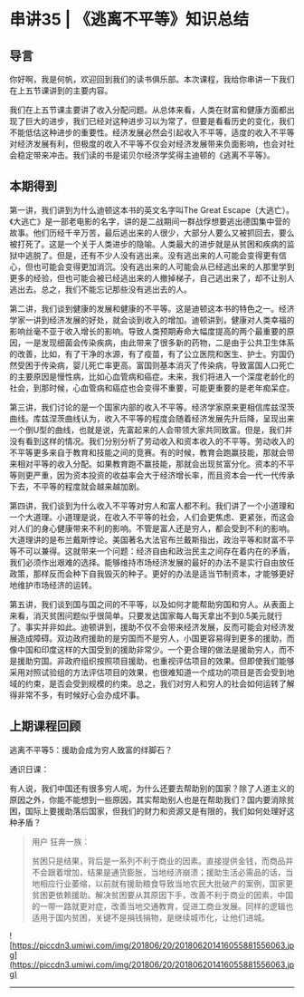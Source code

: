 # 串讲35 | 《逃离不平等》知识总结

## 导言

你好啊，我是何帆，欢迎回到我们的读书俱乐部。本次课程，我给你串讲一下我们在上五节课讲到的主要内容。

我们在上五节课主要讲了收入分配问题。从总体来看，人类在财富和健康方面都出现了巨大的进步，我们已经对这种进步习以为常了，但要是看看历史的变化，我们不能低估这种进步的重要性。经济发展必然会引起收入不平等，适度的收入不平等对经济发展有利，但极度的收入不平等不仅会对经济发展带来负面影响，也会对社会稳定带来冲击。我们读的书是诺贝尔经济学奖得主迪顿的《逃离不平等》。

## 本期得到

第一讲，我们讲到为什么迪顿这本书的英文名字叫The Great Escape（大逃亡）。《大逃亡》是一部老电影的名字，讲的是二战期间一群战俘想要逃出德国集中营的故事。他们历经千辛万苦，最后逃出来的人很少，大部分人要么又被抓回去，要么被打死了。这是一个关于人类进步的隐喻。人类最大的进步就是从贫困和疾病的监狱中逃脱了。但是，还有不少人没有逃出来。没有逃出来的人可能会变得更有信心，但也可能会变得更加消沉。没有逃出来的人可能会从已经逃出来的人那里学到更多的经验，但也可能会被已经逃出来的人撤掉梯子，自己逃出来了，却不让别人逃出去。总之，我们不能忘记那些没有逃出去的人。

第二讲，我们谈到健康的发展和健康的不平等。这是迪顿这本书的特色之一。经济学家一讲到经济发展的好处，就会谈到收入的增加。迪顿讲到，健康对人类幸福的影响丝毫不亚于收入增长的影响。导致人类预期寿命大幅度提高的两个最重要的原因，一是发现细菌会传染疾病，由此带来了很多新的药物，二是由于公共卫生体系的改善，比如，有了干净的水源，有了疫苗，有了公立医院和医生、护士。穷国仍然受困于传染病，婴儿死亡率更高。富国则基本消灭了传染病，导致富国人口死亡的主要原因是慢性病，比如心血管病和癌症。未来，我们将进入一个深度老龄化的社会，到那时候，心血管病和癌症也会变得不重要，可能更重要的是老年痴呆症。

第三讲，我们讨论的是一个国家内部的收入不平等。经济学家原来更相信库兹涅茨曲线。库兹涅茨曲线认为，收入不平等的程度会随着经济发展先升后降，呈现出来一个倒U型的曲线，也就是说，先富起来的人会带领大家共同致富。但是，我们并没有看到这样的情况。我们分别分析了劳动收入和资本收入的不平等。劳动收入的不平等更多来自于教育和技能之间的竞赛。有的时候，教育会跑赢技能，那就会带来相对平等的收入分配。如果教育跑不赢技能，那就会出现贫富分化。资本的不平等则更严重，因为资本投资的收益率会大于经济增长率，而且资本会一代一代传承下去，不平等的程度就会越来越加剧。

第四讲，我们谈到为什么收入不平等对穷人和富人都不利。我们讲了一个小道理和一个大道理。小道理是说，在收入不平等的社会，人们会更焦虑、更紧张，而这会对人们的身心健康带来不利的影响。不管是富人还是穷人，都会受到不利的影响。大道理讲的是布兰戴斯悖论。美国著名大法官布兰戴斯指出，政治平等和财富不平等不可以兼得。这就带来一个问题：经济自由和政治民主之间存在着内在的矛盾，我们必须作出艰难的选择。能够维持市场经济发展的最好的办法不是实行自由放任政策，那样反而会种下自我毁灭的种子。更好的办法是适当节制资本，才能够更好地维护市场经济的运转。

第五讲，我们谈到国与国之间的不平等，以及如何才能帮助穷国和穷人。从表面上来看，消灭贫困问题似乎很简单。只要发达国家每人每天拿出不到0.5美元就行了。事实并非如此。迪顿讲到，援助不仅不会带来经济发展，反而可能会对经济发展造成障碍。双边政府援助的是穷国而不是穷人，小国更容易得到更多的援助，而像中国和印度这样的大国受到的援助非常少。一个更合理的做法是援助穷人，而不是援助穷国。非政府组织按照项目援助，也重视评估项目的效果。但即使我们能够采用对照试验组的方法评估项目的效果，也很难知道一个成功的项目是否会受到地域的约束，是否会受到规模的约束。总之，我们对穷人和穷人的社会如何运转了解得非常不多，有时候好心会办成坏事。

## 上期课程回顾

逃离不平等5：援助会成为穷人致富的绊脚石？

通识日课：

有人说，我们中国还有很多穷人呢，为什么还要去帮助别的国家？除了人道主义的原因之外，你能不能想到一些原因，其实帮助别人也是在帮助我们？国内要消除贫困，国际上要援助落后国家，但我们的财力和资源又是有限的，我们如何处理好这种矛盾？

> 用户 狂奔一族：
> 
> 贫困只是结果，背后是一系列不利于商业的因素。直接提供金钱，而商品并不会跟着增加，结果是通货膨胀，当地经济崩溃；援助生活必需品的话，当地相应行业萎缩，以前就有援助粮食导致当地农民大批破产的案例，国家更贫困更依赖援助。解决贫困要从其原因下手，改善不利于商业的因素，中国的一带一路就更对症，改善当地交通教育，促进工商业发展。同样的逻辑也适用于国内贫困，关键不是捐钱捐物，是继续城市化，让他们进城。

![https://piccdn3.umiwi.com/img/201806/20/201806201416055881556063.jpg](https://piccdn3.umiwi.com/img/201806/20/201806201416055881556063.jpg)

---
